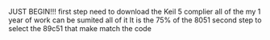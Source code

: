 JUST BEGIN!!!
first step need to download the Keil 5 complier
all of the my 1 year of work can be sumited all of it 
It is the 75% of the 8051 
second step to select the 89c51 that make match the code
